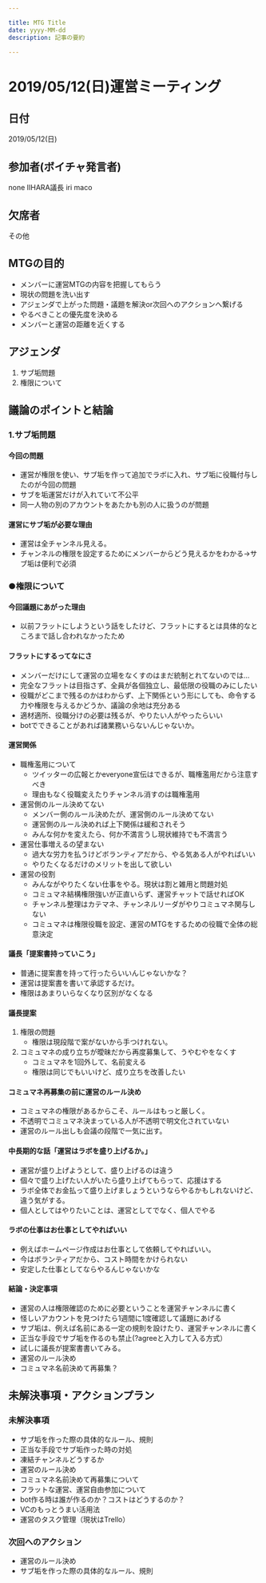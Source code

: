 ```yaml
---

title: MTG Title
date: yyyy-MM-dd
description: 記事の要約

---
```



# 2019/05/12(日)運営ミーティング

## 日付
2019/05/12(日)
## 参加者(ボイチャ発言者)
none IIHARA議長 iri maco
## 欠席者
その他
## MTGの目的
* メンバーに運営MTGの内容を把握してもらう
* 現状の問題を洗い出す
* アジェンダで上がった問題・議題を解決or次回へのアクションへ繋げる
* やるべきことの優先度を決める
* メンバーと運営の距離を近くする
## アジェンダ
1. サブ垢問題
2. 権限について
## 議論のポイントと結論
### 1.サブ垢問題
#### 今回の問題
* 運営が権限を使い、サブ垢を作って追加でラボに入れ、サブ垢に役職付与したのが今回の問題
* サブを垢運営だけが入れていて不公平
* 同一人物の別のアカウントをあたかも別の人に扱うのが問題

#### 運営にサブ垢が必要な理由
* 運営は全チャンネル見える。
* チャンネルの権限を設定するためにメンバーからどう見えるかをわかる→サブ垢は便利で必須

### ●権限について
#### 今回議題にあがった理由
* 以前フラットにしようという話をしたけど、フラットにするとは具体的なところまで話し合われなかったため

#### フラットにするってなにさ
* メンバーだけにして運営の立場をなくすのはまだ統制とれてないのでは...
* 完全なフラットは目指さず、全員が各個独立し、最低限の役職のみにしたい
* 役職がどこまで残るのかはわからず、上下関係という形にしても、命令する力や権限を与えるかどうか、議論の余地は充分ある
* 適材適所、役職分けの必要は残るが、やりたい人がやったらいい
* botでできることがあれば諸業務いらないんじゃないか。

#### 運営関係
* 職権濫用について
  * ツイッターの広報とかeveryone宣伝はできるが、職権濫用だから注意すべき
  * 理由もなく役職変えたりチャンネル消すのは職権濫用
* 運営側のルール決めてない
  * メンバー側のルール決めたが、運営側のルール決めてない
  * 運営側のルール決めれば上下関係は緩和されそう
  * みんな何かを変えたら、何か不満言うし現状維持でも不満言う
* 運営仕事増えるの望まない
  * 過大な労力を払うけどボランティアだから、やる気ある人がやればいい
  * やりたくなるだけのメリットを出して欲しい
* 運営の役割
  * みんながやりたくない仕事をやる。現状は割と雑用と問題対処
  * コミュマネ結構権限強いが正直いらず、運営チャットで話せればOK
  * チャンネル整理はカテマネ、チャンネルリーダがやりコミュマネ関与しない
  * コミュマネは権限役職を設定、運営のMTGをするための役職で全体の総意決定

#### 議長「提案書持っていこう」
* 普通に提案書を持って行ったらいいんじゃないかな？
* 運営は提案書を書いて承認するだけ。
*  権限はあまりいらなくなり区別がなくなる

#### 議長提案
1. 権限の問題
    * 権限は現段階で案がないから手つけれない。
2. コミュマネの成り立ちが曖昧だから再度募集して、うやむやをなくす
    * コミュマネを1回外して、名前変える
    * 権限は同じでもいいけど、成り立ちを改善したい


#### コミュマネ再募集の前に運営のルール決め
* コミュマネの権限があるからこそ、ルールはもっと厳しく。
* 不透明でコミュマネ決まっている人が不透明で明文化されていない
* 運営のルール出しも会議の段階で一気に出す。

#### 中長期的な話「運営はラボを盛り上げるか。」
* 運営が盛り上げようとして、盛り上げるのは違う
* 個々で盛り上げたい人がいたら盛り上げてもらって、応援はする
* ラボ全体でお金払って盛り上げましょうというならやるかもしれないけど、違う気がする。
* 個人としてはやりたいことは、運営としてでなく、個人でやる

#### ラボの仕事はお仕事としてやればいい
* 例えばホームページ作成はお仕事として依頼してやればいい。
* 今はボランティアだから、コスト時間をかけられない
* 安定した仕事としてならやるんじゃないかな

#### 結論・決定事項
* 運営の人は権限確認のために必要ということを運営チャンネルに書く  
* 怪しいアカウントを見つけたら1週間に1度確認して議題にあげる
* サブ垢は、例えば名前にある一定の規則を設けたり、運営チャンネルに書く
* 正当な手段でサブ垢を作るのも禁止(?agreeと入力して入る方式）
* 試しに議長が提案書書いてみる。
* 運営のルール決め
* コミュマネ名前決めて再募集？

## 未解決事項・アクションプラン
### 未解決事項
* サブ垢を作った際の具体的なルール、規則
* 正当な手段でサブ垢作った時の対処
* 凍結チャンネルどうするか
* 運営のルール決め
* コミュマネ名前決めて再募集について
* フラットな運営、運営自由参加について
* bot作る時は誰が作るのか？コストはどうするのか？
* VCのもっとうまい活用法
* 運営のタスク管理（現状はTrello）
### 次回へのアクション
* 運営のルール決め
* サブ垢を作った際の具体的なルール、規則

